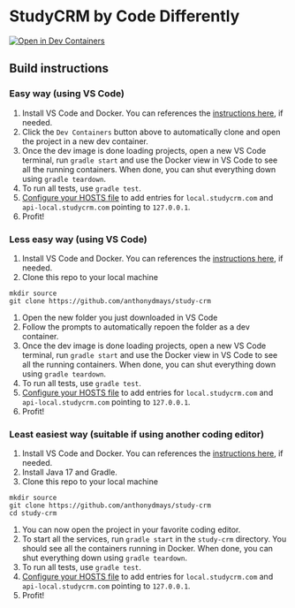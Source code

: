 # StudyCRM by Code Differently

[![Open in Dev Containers](https://img.shields.io/static/v1?label=Dev%20Containers&message=Open&color=blue&logo=visualstudiocode)](https://vscode.dev/redirect?url=vscode://ms-vscode-remote.remote-containers/cloneInVolume?url=https://github.com/anthonydmays/study-crm)

## Build instructions

### Easy way (using VS Code)

1. Install VS Code and Docker. You can references the [instructions here][dev-container-instructions], if needed.
1. Click the `Dev Containers` button above to automatically clone and open the project in a new dev container.
1. Once the dev image is done loading projects, open a new VS Code terminal, run `gradle start` and use the Docker view in VS Code to see all the running containers. When done, you can shut everything down using `gradle teardown`.
1. To run all tests, use `gradle test`.
1. [Configure your HOSTS file][hosts-configuration] to add entries for `local.studycrm.com` and `api-local.studycrm.com` pointing to `127.0.0.1`.
1. Profit!

### Less easy way (using VS Code)

1. Install VS Code and Docker. You can references the [instructions here][dev-container-instructions], if needed.
1. Clone this repo to your local machine

```console
mkdir source
git clone https://github.com/anthonydmays/study-crm 
```

1. Open the new folder you just downloaded in VS Code
1. Follow the prompts to automatically repoen the folder as a dev container.
1. Once the dev image is done loading projects, open a new VS Code terminal, run `gradle start` and use the Docker view in VS Code to see all the running containers. When done, you can shut everything down using `gradle teardown`.
1. To run all tests, use `gradle test`.
1. [Configure your HOSTS file][hosts-configuration] to add entries for `local.studycrm.com` and `api-local.studycrm.com` pointing to `127.0.0.1`.
1. Profit!

### Least easiest way (suitable if using another coding editor)

1. Install VS Code and Docker. You can references the [instructions here][dev-container-instructions], if needed.
1. Install Java 17 and Gradle.
1. Clone this repo to your local machine

```console
mkdir source
git clone https://github.com/anthonydmays/study-crm 
cd study-crm 
```

1. You can now open the project in your favorite coding editor. 
1. To start all the services, run `gradle start` in the `study-crm` directory. You should see all the containers running in Docker. When done, you can shut everything down using `gradle teardown`.
1. To run all tests, use `gradle test`.
1. [Configure your HOSTS file][hosts-configuration] to add entries for `local.studycrm.com` and `api-local.studycrm.com` pointing to `127.0.0.1`.
1. Profit!


[dev-container-instructions]: https://aka.ms/vscode-remote/containers/getting-started
[hosts-configuration]: https://www.hostinger.com/tutorials/how-to-edit-hosts-file